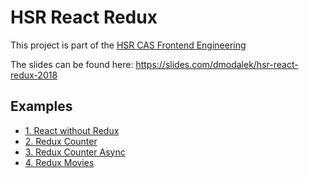 # HSR React Redux

This project is part of the [HSR CAS Frontend Engineering](https://www.hsr.ch/CAS-Front-End-Engineering.12432.0.html)

The slides can be found here: https://slides.com/dmodalek/hsr-react-redux-2018

## Examples
- [1. React without Redux](1-React-without-Redux/README.md)
- [2. Redux Counter](2-Redux-Counter/README.md)
- [3. Redux Counter Async](3-Redux-Counter-Async/README.md)
- [4. Redux Movies](4-Redux-Movies/README.md)
